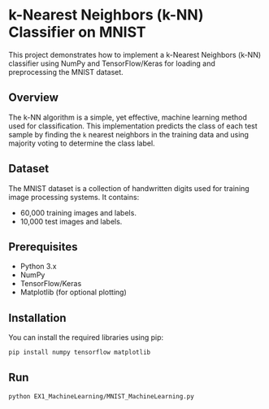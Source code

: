 # k-Nearest Neighbors (k-NN) Classifier on MNIST

This project demonstrates how to implement a k-Nearest Neighbors (k-NN) classifier using NumPy and TensorFlow/Keras for loading and preprocessing the MNIST dataset.

## Overview

The k-NN algorithm is a simple, yet effective, machine learning method used for classification. This implementation predicts the class of each test sample by finding the `k` nearest neighbors in the training data and using majority voting to determine the class label.

## Dataset

The MNIST dataset is a collection of handwritten digits used for training image processing systems. It contains:
- 60,000 training images and labels.
- 10,000 test images and labels.

## Prerequisites

- Python 3.x
- NumPy
- TensorFlow/Keras
- Matplotlib (for optional plotting)

## Installation

You can install the required libraries using pip:

```bash
pip install numpy tensorflow matplotlib
```
## Run

```bash
python EX1_MachineLearning/MNIST_MachineLearning.py
```
